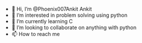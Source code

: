- 👋 Hi, I’m @Phoenix007Ankit
     Ankit
- 👀 I’m interested in problem solving using python 
- 🌱 I’m currently learning C
- 💞️ I’m looking to collaborate on anything with python
- 📫 How to reach me 

<!---
Phoenix007Ankit/Phoenix007Ankit is a ✨ special ✨ repository because its `README.md` (this file) appears on your GitHub profile.
You can click the Preview link to take a look at your changes.
--->
